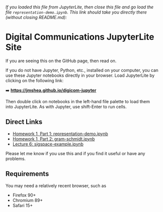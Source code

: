*If you loaded this file from JupyterLite, then close this file and go load the file
`representation-demo.ipynb`. This link should take you directly there (without closing 
README.md):*


# Digital Communications JupyterLite Site

If you are seeing this on the GitHub page, then read on.

If you do not have Jupyter, Python, etc., installed on your computer, you can use these 
Jupyter notebooks directly in your browser. Load JupyterLite by clicking on the following link:

➡️ **https://jmshea.github.io/digicom-jupyter**

Then double click on notebooks in the left-hand file palette to load them into JupyterLite.
As with Jupyter, use shift-Enter to run cells.

## Direct Links

* [Homework 1, Part 1: representation-demo.ipynb](https://jmshea.github.io/digicom-jupyter/lab/index.html?path=representation-demo.ipynb)
* [Homework 1, Part 2: gram-schmidt.ipynb](https://jmshea.github.io/digicom-jupyter/lab/index.html?path=gram-schmidt.ipynb)
* [Lecture 6: sigspace-example.ipynb](https://jmshea.github.io/digicom-jupyter/lab/index.html?path=sigspace-example.ipynb)

Please let me know if you use this and if you find it useful or have any problems.

## Requirements

You may need a relatively recent browser, such as 
- Firefox 90+
- Chromium 89+
- Safari 15+


